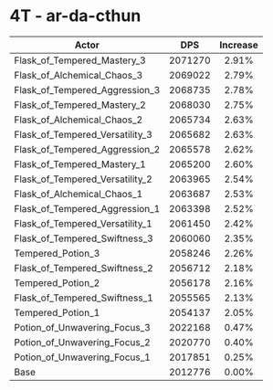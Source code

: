 # 4T - ar-da-cthun
| Actor | DPS | Increase |
|---|:---:|:---:|
|Flask_of_Tempered_Mastery_3|2071270|2.91%|
|Flask_of_Alchemical_Chaos_3|2069022|2.79%|
|Flask_of_Tempered_Aggression_3|2068735|2.78%|
|Flask_of_Tempered_Mastery_2|2068030|2.75%|
|Flask_of_Alchemical_Chaos_2|2065734|2.63%|
|Flask_of_Tempered_Versatility_3|2065682|2.63%|
|Flask_of_Tempered_Aggression_2|2065578|2.62%|
|Flask_of_Tempered_Mastery_1|2065200|2.60%|
|Flask_of_Tempered_Versatility_2|2063965|2.54%|
|Flask_of_Alchemical_Chaos_1|2063687|2.53%|
|Flask_of_Tempered_Aggression_1|2063398|2.52%|
|Flask_of_Tempered_Versatility_1|2061450|2.42%|
|Flask_of_Tempered_Swiftness_3|2060060|2.35%|
|Tempered_Potion_3|2058246|2.26%|
|Flask_of_Tempered_Swiftness_2|2056712|2.18%|
|Tempered_Potion_2|2056178|2.16%|
|Flask_of_Tempered_Swiftness_1|2055565|2.13%|
|Tempered_Potion_1|2054137|2.05%|
|Potion_of_Unwavering_Focus_3|2022168|0.47%|
|Potion_of_Unwavering_Focus_2|2020770|0.40%|
|Potion_of_Unwavering_Focus_1|2017851|0.25%|
|Base|2012776|0.00%|
